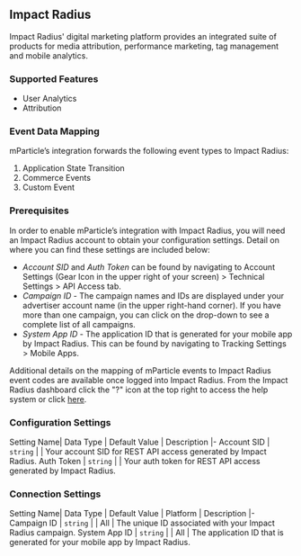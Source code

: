 
## Impact Radius

Impact Radius' digital marketing platform provides an integrated suite of products for media attribution, performance marketing, tag management and mobile analytics.

### Supported Features

* User Analytics
* Attribution

### Event Data Mapping

mParticle’s integration forwards the following event types to Impact Radius:

1. Application State Transition
2. Commerce Events
3. Custom Event

### Prerequisites

In order to enable mParticle’s integration with Impact Radius, you will need an Impact Radius account to obtain your configuration settings.  Detail on where you can find these settings are included below:

* *Account SID* and *Auth Token* can be found by navigating to Account Settings (Gear Icon in the upper right of your screen) > Technical Settings > API Access tab.
* *Campaign ID* - The campaign names and IDs are displayed under your advertiser account name (in the upper right-hand corner). If you have more than one campaign, you can click on the drop-down to see a complete list of all campaigns.
* *System App ID* - The application ID that is generated for your mobile app by Impact Radius. This can be found by navigating to Tracking Settings > Mobile Apps.

Additional details on the mapping of mParticle events to Impact Radius event codes are available once logged into Impact Radius.  From the Impact Radius dashboard click the "?" icon at the top right to access the help system or click [here](https://help.impactradius.com/hc/en-us/articles/115002663567-mParticle-Integration-Mobile-App-Event-Tracking).

### Configuration Settings

Setting Name| Data Type | Default Value | Description
|-
Account SID | `string` | | Your account SID for REST API access generated by Impact Radius.
Auth Token | `string` | | Your auth token for REST API access generated by Impact Radius.

### Connection Settings

Setting Name| Data Type | Default Value | Platform | Description
|-
Campaign ID | `string` | | All | The unique ID associated with your Impact Radius campaign.
System App ID | `string` | | All | The application ID that is generated for your mobile app by Impact Radius.
